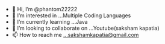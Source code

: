 - 👋 Hi, I’m @phantom22222
- 👀 I’m interested in ...Multiple Coding Languages
- 🌱 I’m currently learning ...Java
- 💞️ I’m looking to collaborate on ...Youtube(saksham kapatia)
- 📫 How to reach me ...sakshamkapatia@gmail.com

<!---
phantom22222/phantom22222 is a ✨ special ✨ repository because its `README.md` (this file) appears on your GitHub profile.
You can click the Preview link to take a look at your changes.
--->
